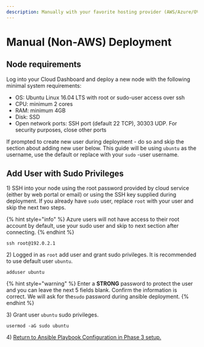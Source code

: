 ```yaml
---
description: Manually with your favorite hosting provider (AWS/Azure/OVH/etc)
---
```


# Manual \(Non-AWS\) Deployment

## Node requirements

Log into your Cloud Dashboard and deploy a new node with the following minimal system requirements:

* OS: Ubuntu Linux 16.04 LTS with root or sudo-user access over ssh
* CPU: minimum 2 cores
* RAM: minimum 4GB
* Disk: SSD
* Open network ports: SSH port \(default 22 TCP\), 30303 UDP. For security purposes, close other ports

If prompted to create new user during deployment - do so and skip the section about adding new user below. This guide will be using `ubuntu` as the username, use the default or replace with your `sudo` -user username.

## Add User with Sudo Privileges

1\) SSH into your node using the root password provided by cloud service \(either by web portal or email\) or using the SSH key supplied during deployment. If you already have  `sudo`  user, replace  `root`  with your user and skip the next two steps.

{% hint style="info" %}
Azure users will not have access to their root account by default, use your sudo user and skip to next section after connecting.
{% endhint %}

```
ssh root@192.0.2.1
```

2\) Logged in as  `root`  add user and grant sudo privileges. It is recommended to use default user  `ubuntu`.

```
adduser ubuntu
```

{% hint style="warning" %}
Enter a **STRONG** password to protect the user and you can leave the next 5 fields blank. Confirm the information is correct. We will ask for the`sudo` password during ansible deployment.
{% endhint %}

3\) Grant user `ubuntu` sudo privileges.

```
usermod -aG sudo ubuntu
```

4\) [Return to Ansible Playbook Configuration in Phase 3 setup.](../new-validator-process-flow/new-xdai-validator-node-setup.md#iii-ansible-playbook-configuration)

